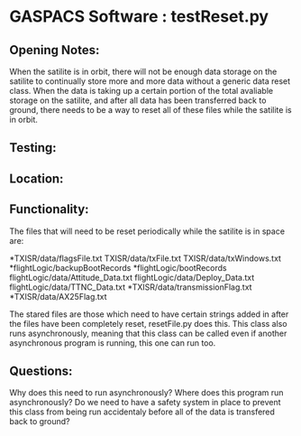 GASPACS Software : testReset.py
==
Opening Notes:
--
When the satilite is in orbit, there will not be enough data storage on the satilite to continually store more and more data without a generic data reset class. When the data is taking up a certain portion of the total avaliable storage on the satilite, and after all data has been transferred back to ground, there needs to be a way to reset all of these files while the satilite is in orbit. 

Testing:
--
Location: 
--
Functionality:
--
The files that will need to be reset periodically while the satilite is in space are:

*TXISR/data/flagsFile.txt
 TXISR/data/txFile.txt
 TXISR/data/txWindows.txt
*flightLogic/backupBootRecords
*flightLogic/bootRecords
 flightLogic/data/Attitude_Data.txt
 flightLogic/data/Deploy_Data.txt
 flightLogic/data/TTNC_Data.txt
*TXISR/data/transmissionFlag.txt 
*TXISR/data/AX25Flag.txt

The stared files are those which need to have certain strings added in after the files have been completely reset, resetFile.py does this. This class also runs asynchronously, meaning that this class can be called even if another asynchronous program is running, this one can run too.

Questions:
--
Why does this need to run asynchronously?
Where does this program run asynchronously?
Do we need to have a safety system in place to prevent this class from being run accidentaly before all of the data is transfered back to ground?

